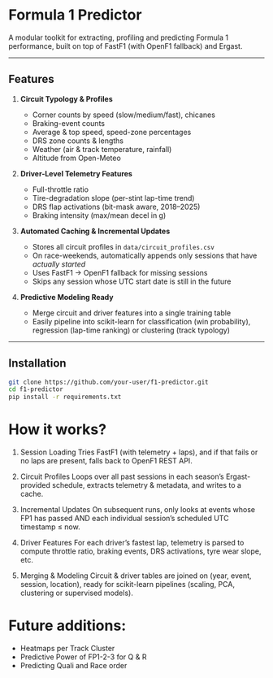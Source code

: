# Formula 1 Predictor

A modular toolkit for extracting, profiling and predicting Formula 1 performance, built on top of FastF1 (with OpenF1 fallback) and Ergast.

---

## Features

1. **Circuit Typology & Profiles**  
   - Corner counts by speed (slow/medium/fast), chicanes  
   - Braking-event counts  
   - Average & top speed, speed-zone percentages  
   - DRS zone counts & lengths  
   - Weather (air & track temperature, rainfall)  
   - Altitude from Open-Meteo  

2. **Driver-Level Telemetry Features**  
   - Full-throttle ratio  
   - Tire-degradation slope (per-stint lap-time trend)  
   - DRS flap activations (bit-mask aware, 2018–2025)  
   - Braking intensity (max/mean decel in g)  

3. **Automated Caching & Incremental Updates**  
   - Stores all circuit profiles in `data/circuit_profiles.csv`  
   - On race-weekends, automatically appends only sessions that have *actually started*  
   - Uses FastF1 → OpenF1 fallback for missing sessions  
   - Skips any session whose UTC start date is still in the future  

4. **Predictive Modeling Ready**  
   - Merge circuit and driver features into a single training table  
   - Easily pipeline into scikit-learn for classification (win probability), regression (lap-time ranking) or clustering (track typology)  

---

## Installation

```bash
git clone https://github.com/your-user/f1-predictor.git
cd f1-predictor
pip install -r requirements.txt
```

# How it works?

1. Session Loading
Tries FastF1 (with telemetry + laps), and if that fails or no laps are present, falls back to OpenF1 REST API.

2. Circuit Profiles
Loops over all past sessions in each season’s Ergast-provided schedule, extracts telemetry & metadata, and writes to a cache.

3. Incremental Updates
On subsequent runs, only looks at events whose FP1 has passed AND each individual session’s scheduled UTC timestamp ≤ now.

4. Driver Features
For each driver’s fastest lap, telemetry is parsed to compute throttle ratio, braking events, DRS activations, tyre wear slope, etc.

5. Merging & Modeling
Circuit & driver tables are joined on (year, event, session, location), ready for scikit-learn pipelines (scaling, PCA, clustering or supervised models).

# Future additions:

- Heatmaps per Track Cluster
- Predictive Power of FP1-2-3 for Q & R
- Predicting Quali and Race order
